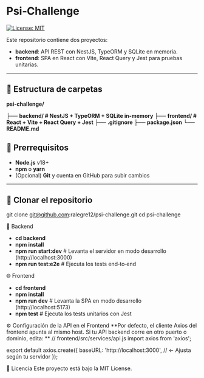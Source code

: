 <!-- README.md -->

# Psi‑Challenge

[![License: MIT](https://img.shields.io/badge/License-MIT-yellow.svg)](LICENSE)

Este repositorio contiene dos proyectos:

- **backend**: API REST con NestJS, TypeORM y SQLite en memoria.  
- **frontend**: SPA en React con Vite, React Query y Jest para pruebas unitarias.

---

## 📁 Estructura de carpetas
**psi-challenge/**

├── **backend/ # NestJS + TypeORM + SQLite in-memory**
├── **frontend/ # React + Vite + React Query + Jest**
├── **.gitignore**
├── **package.json**
└── **README.md**

## 🔧 Prerrequisitos

- **Node.js** v18+  
- **npm** o **yarn**  
- (Opcional) **Git** y cuenta en GitHub para subir cambios

---

## 🚀 Clonar el repositorio

git clone git@github.com:ralegre12/psi-challenge.git
cd psi-challenge


💾 Backend

- **cd backend**
- **npm install**
- **npm run start:dev**       # Levanta el servidor en modo desarrollo (http://localhost:3000)
- **npm run test:e2e**        # Ejecuta los tests end‑to‑end


🌐 Frontend

- **cd frontend**
- **npm install**
- **npm run dev**             # Levanta la SPA en modo desarrollo (http://localhost:5173)
- **npm test**                # Ejecuta los tests unitarios con Jest

⚙️ Configuración de la API en el Frontend
**Por defecto, el cliente Axios del frontend apunta al mismo host.
Si tu API backend corre en otro puerto o dominio, edita: **
// frontend/src/services/api.js
import axios from 'axios';

export default axios.create({
  baseURL: 'http://localhost:3000', // <- Ajusta según tu servidor
});


📄 Licencia
Este proyecto está bajo la MIT License.

